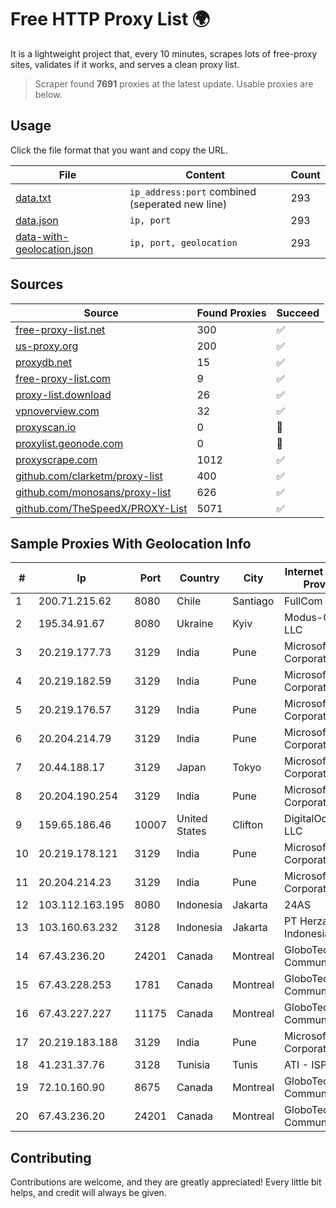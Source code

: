 
# Free HTTP Proxy List 🌍

It is a lightweight project that, every 10 minutes, scrapes lots of free-proxy sites, validates if it works, and serves a clean proxy list.


> Scraper found **7691** proxies at the latest update. Usable proxies are below.

## Usage

Click the file format that you want and copy the URL.


|File|Content|Count|
|----|-------|-----|
|[data.txt](https://raw.githubusercontent.com/themiralay/Proxy-List-World/master/data.txt)|`ip_address:port` combined (seperated new line)|293|
|[data.json](https://raw.githubusercontent.com/themiralay/Proxy-List-World/master/data.json)|`ip, port`|293|
|[data-with-geolocation.json](https://raw.githubusercontent.com/themiralay/Proxy-List-World/master/data-with-geolocation.json)|`ip, port, geolocation`|293|

## Sources

|Source|Found Proxies|Succeed|
|------|-------------|-------|
|[free-proxy-list.net](https://free-proxy-list.net)|300|✅|
|[us-proxy.org](https://www.us-proxy.org)|200|✅|
|[proxydb.net](http://proxydb.net)|15|✅|
|[free-proxy-list.com](https://free-proxy-list.com/?page=&port=&type%5B%5D=http&type%5B%5D=https&up_time=0&search=Search)|9|✅|
|[proxy-list.download](https://www.proxy-list.download/HTTP)|26|✅|
|[vpnoverview.com](https://vpnoverview.com/privacy/anonymous-browsing/free-proxy-servers)|32|✅|
|[proxyscan.io](https://www.proxyscan.io)|0|🚫|
|[proxylist.geonode.com](https://proxylist.geonode.com/api/proxy-list?limit=300&page=1&sort_by=lastChecked&sort_type=desc&protocols=http,https)|0|🚫|
|[proxyscrape.com](https://api.proxyscrape.com/v2/?request=displayproxies&protocol=http&timeout=10000&country=all&ssl=all&anonymity=all)|1012|✅|
|[github.com/clarketm/proxy-list](https://raw.githubusercontent.com/clarketm/proxy-list/master/proxy-list-raw.txt)|400|✅|
|[github.com/monosans/proxy-list](https://raw.githubusercontent.com/monosans/proxy-list/main/proxies/http.txt)|626|✅|
|[github.com/TheSpeedX/PROXY-List](https://raw.githubusercontent.com/TheSpeedX/PROXY-List/master/http.txt)|5071|✅|


## Sample Proxies With Geolocation Info

|#|Ip|Port|Country|City|Internet Service Provider|
|-|--|----|-------|----|-------------------------|
|1|200.71.215.62|8080|Chile|Santiago|FullCom S.A.|
|2|195.34.91.67|8080|Ukraine|Kyiv|Modus-Global LLC|
|3|20.219.177.73|3129|India|Pune|Microsoft Corporation|
|4|20.219.182.59|3129|India|Pune|Microsoft Corporation|
|5|20.219.176.57|3129|India|Pune|Microsoft Corporation|
|6|20.204.214.79|3129|India|Pune|Microsoft Corporation|
|7|20.44.188.17|3129|Japan|Tokyo|Microsoft Corporation|
|8|20.204.190.254|3129|India|Pune|Microsoft Corporation|
|9|159.65.186.46|10007|United States|Clifton|DigitalOcean, LLC|
|10|20.219.178.121|3129|India|Pune|Microsoft Corporation|
|11|20.204.214.23|3129|India|Pune|Microsoft Corporation|
|12|103.112.163.195|8080|Indonesia|Jakarta|24AS|
|13|103.160.63.232|3128|Indonesia|Jakarta|PT Herza Digital Indonesia|
|14|67.43.236.20|24201|Canada|Montreal|GloboTech Communications|
|15|67.43.228.253|1781|Canada|Montreal|GloboTech Communications|
|16|67.43.227.227|11175|Canada|Montreal|GloboTech Communications|
|17|20.219.183.188|3129|India|Pune|Microsoft Corporation|
|18|41.231.37.76|3128|Tunisia|Tunis|ATI - ISP|
|19|72.10.160.90|8675|Canada|Montreal|GloboTech Communications|
|20|67.43.236.20|24201|Canada|Montreal|GloboTech Communications|



## Contributing

Contributions are welcome, and they are greatly appreciated! Every
little bit helps, and credit will always be given.


